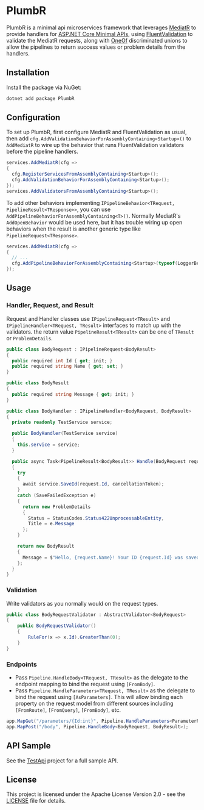 # PlumbR
PlumbR is a minimal api microservices framework that leverages
[MediatR](https://github.com/jbogard/MediatR) to provide handlers for [ASP.NET
Core Minimal
APIs](https://learn.microsoft.com/en-us/aspnet/core/fundamentals/minimal-apis?view=aspnetcore-8.0),
using [FluentValidation](https://github.com/FluentValidation/FluentValidation)
to validate the MediatR requests, along with
[OneOf](https://github.com/mcintyre321/OneOf) discriminated unions to allow the
pipelines to return success values or problem details from the handlers.

## Installation

Install the package via NuGet:

```bash
dotnet add package PlumbR
```

## Configuration
To set up PlumbR, first configure MediatR and FluentValidation as usual, then
add `cfg.AddValidationBehaviorForAssemblyContaining<Startup>()` to `AddMediatR`
to wire up the behavior that runs FluentValidation validators before the
pipeline handlers.
```csharp
services.AddMediatR(cfg =>
{
  cfg.RegisterServicesFromAssemblyContaining<Startup>();
  cfg.AddValidationBehaviorForAssemblyContaining<Startup>();
});
services.AddValidatorsFromAssemblyContaining<Startup>();
```
To add other behaviors implementing `IPipelineBehavior<TRequest,
PipelineResult<TResponse>>`, you can use
`AddPipelineBehaviorForAssemblyContaining<T>()`. Normally MediatR's
`AddOpenBehavior` would be used here, but it has trouble wiring up open
behaviors when the result is another generic type like
`PipelineRequest<TResponse>`.
```csharp
services.AddMediatR(cfg =>
{
  // ...
  cfg.AddPipelineBehaviorForAssemblyContaining<Startup>(typeof(LoggerBehavior<>))
});
```

## Usage
### Handler, Request, and Result
Request and Handler classes use `IPipelineRequest<TResult>` and
`IPipelineHandler<TRequest, TResult>` interfaces to match up with the
validators. the return value `PipelineResult<TResult>` can be one of `TResult`
or `ProblemDetails`.
```csharp
public class BodyRequest : IPipelineRequest<BodyResult>
{
  public required int Id { get; init; }
  public required string Name { get; set; }
}

public class BodyResult
{
  public required string Message { get; init; }
}

public class BodyHandler : IPipelineHandler<BodyRequest, BodyResult>
{
  private readonly TestService service;

  public BodyHandler(TestService service)
  {
    this.service = service;
  }

  public async Task<PipelineResult<BodyResult>> Handle(BodyRequest request, CancellationToken cancellationToken)
  {
    try
    {
      await service.SaveId(request.Id, cancellationToken);
    }
    catch (SaveFailedException e)
    {
      return new ProblemDetails
      {
        Status = StatusCodes.Status422UnprocessableEntity,
        Title = e.Message
      };
    }

    return new BodyResult
    {
      Message = $"Hello, {request.Name}! Your ID {request.Id} was saved."
    };
  }
}
```

### Validation
Write validators as you normally would on the request types.
```csharp
public class BodyRequestValidator : AbstractValidator<BodyRequest>
{
    public BodyRequestValidator()
    {
        RuleFor(x => x.Id).GreaterThan(0);
    }
}
```

### Endpoints
* Pass `Pipeline.HandleBody<TRequest, TResult>` as the delegate to the endpoint
  mapping to bind the request using `[FromBody]`.
* Pass `Pipeline.HandleParameters<TRequest, TResult>` as the delegate to bind
  the request using `[AsParameters]`. This will allow binding each property on
  the request model from different sources including `[FromRoute]`,
  `[FromQuery]`, `[FromBody]`, etc.
```csharp
app.MapGet("/parameters/{Id:int}", Pipeline.HandleParameters<ParameterRequest, ParametersResult>);
app.MapPost("/body", Pipeline.HandleBody<BodyRequest, BodyResult>);
```

## API Sample
See the [TestApi](https://github.com/jesse-black/PlumbR/tree/main/test/TestApi)
project for a full sample API.

## License
This project is licensed under the Apache License Version 2.0 - see the
[LICENSE](https://github.com/jesse-black/PlumbR/blob/main/LICENSE) file for
details.

